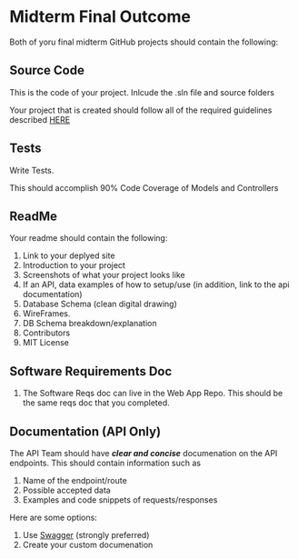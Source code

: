 # Midterm Final Outcome

Both of yoru final midterm GitHub projects should contain the following:


## Source Code
This is the code of your project. Inlcude the .sln file and source folders

Your project that is created should follow all of the required guidelines described 
[HERE](ProjReqs.md)
## Tests
Write Tests. 

This should accomplish 90% Code Coverage of Models and Controllers


## ReadMe
Your readme should contain the following:
1. Link to your deplyed site
1. Introduction to your project
1. Screenshots of what your project looks like
1. If an API, data examples of how to setup/use (in addition, link to the api documentation)
1. Database Schema (clean digital drawing)
1. WireFrames. 
1. DB Schema breakdown/explanation
1. Contributors
1. MIT License

## Software Requirements Doc
1. The Software Reqs doc can live in the Web App Repo. 
This should be the same reqs doc that you completed. 

## Documentation (API Only)
The API Team should have ***clear and concise*** documenation on the API endpoints. This should 
contain information such as 

1. Name of the endpoint/route
1. Possible accepted data
1. Examples and code snippets of requests/responses

Here are some options:
1. Use [Swagger](https://docs.microsoft.com/en-us/aspnet/core/tutorials/web-api-help-pages-using-swagger?view=aspnetcore-2.1) (strongly preferred)
2. Create your custom documenation
